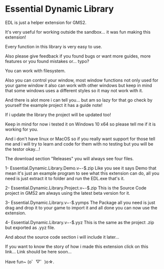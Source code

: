 # Essential Dynamic Library
EDL is just a helper extension for GMS2.

It's very useful for working outside the sandbox... it was fun making this extension!

Every function in this library is very easy to use.

Also please give feedback if you found bugs or want more guides, more features or you found mistakes or... typo?

You can work with filesystem.

Also you can control your window, most window functions not only used for your game window it also can work with other windows but keep in mind that some windows uses a different styles so it may not work with it.

And there is alot more i can tell you... but am so lazy for that go check by yourself the example project it has a guide note!

If i update the library the project will be updated too!

Keep in mind for now i tested it on Windows 10 x64 so please tell me if it is working for you.

And i don't have linux or MacOS so if you really want support for those tell me and i will try to learn and code for them with no testing but you will be the testor okay...!

The download section "Releases" you will always see four files.

1- Essential.Dynamic.Library.Demo.v$-$-$.zip
Like you see it says Demo that mean it's just an example program to see what this extension can do, all you need is just extract it to folder and run the EDL.exe that's it.

2- Essential.Dynamic.Library.Project.v$-$-$.zip
This is the Source Code project in GMS2 am always using the latest beta version for it.

3- Essential.Dynamic.Library.v$-$-$.yymps
The Package all you need is just drag and drop it to your game to import it and all done you can now use the extension.

4- Essential.Dynamic.Library.v$-$-$.yyz
This is the same as the project .zip but exported as .yyz file.

And about the source code section i will include it later...

If you want to know the story of how i made this extension click on this link...
Link should be here soon...

Have fun~ (o゜▽゜)o☆.
